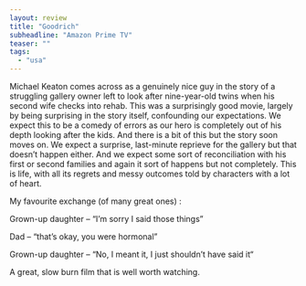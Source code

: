 ```yaml
---
layout: review
title: "Goodrich"
subheadline: "Amazon Prime TV"
teaser: ""
tags:
  - "usa"
---
```


Michael Keaton comes across as a genuinely nice guy in the story of a
struggling gallery owner left to look after nine-year-old twins when his second
wife checks into rehab. This was a surprisingly good movie, largely by being
surprising in the story itself, confounding our expectations. We expect this to
be a comedy of errors as our hero is completely out of his depth looking after
the kids. And there is a bit of this but the story soon moves on. We expect a
surprise, last-minute reprieve for the gallery but that doesn’t happen either.
And we expect some sort of reconciliation with his first or second families and
again it sort of happens but not completely. This is life, with all its regrets
and messy outcomes told by characters with a lot of heart.

My favourite exchange (of many great ones) :

Grown-up daughter – “I’m sorry I said those things”

Dad – “that’s okay, you were hormonal”

Grown-up daughter – “No, I meant it, I just shouldn’t have said it“

A great, slow burn film that is well worth watching.
